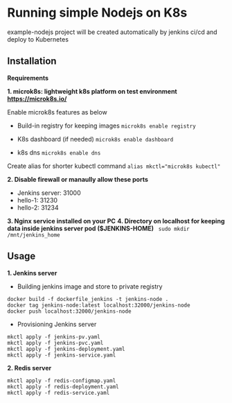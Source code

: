 # Running simple Nodejs on K8s
example-nodejs project will be created automatically by jenkins ci/cd and deploy to Kubernetes

## Installation

**Requirements**

**1. microk8s: lightweight k8s platform on test environment https://microk8s.io/**

Enable microk8s features as below

- Build-in registry for keeping images
```microk8s enable registry```

- K8s dashboard (if needed)
```microk8s enable dashboard```

- k8s dns 
```microk8s enable dns```

Create alias for shorter kubectl command
```alias mkctl="microk8s kubectl"```

**2. Disable firewall or manaully allow these ports**
	
- Jenkins server: 31000
- hello-1: 31230
- hello-2: 31234

**3. Nginx service installed on your PC**
**4. Directory on localhost for keeping data inside jenkins server pod ($JENKINS-HOME)**
``` sudo mkdir /mnt/jenkins_home```

## Usage

**1. Jenkins server**
- Building jenkins image and store to private registry
``` cd ./jenkins
docker build -f dockerfile_jenkins -t jenkins-node .
docker tag jenkins-node:latest localhost:32000/jenkins-node
docker push localhost:32000/jenkins-node
```
- Provisioning Jenkins server

```cd ./jenkins/
mkctl apply -f jenkins-pv.yaml
mkctl apply -f jenkins-pvc.yaml
mkctl apply -f jenkins-deployment.yaml
mkctl apply -f jenkins-service.yaml
```

**2. Redis server**
```cd ./yaml/redis
mkctl apply -f redis-configmap.yaml
mkctl apply -f redis-deployment.yaml
mkctl apply -f redis-service.yaml
```





	
